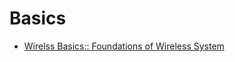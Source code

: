 <!-- TITLE: Basics -->
<!-- SUBTITLE: A quick summary of Basics -->

# Basics
* [Wirelss Basics:: Foundations of Wireless System](/basics/wireless)
